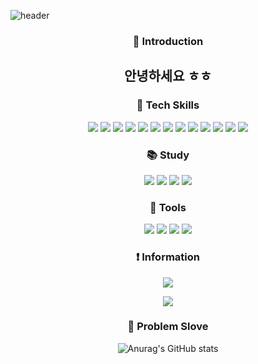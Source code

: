 ![header](https://capsule-render.vercel.app/api?type=slice&color=A100FF&height=200&section=header&text=Hello&fontAlign=80&fontAlignY=17&fontColor=ffffff&fontSize=90&desc=I'M%20SeungSoo&descAlign=79&descAlignY=43&descSize=30&rotate=13)
<div align = center>
    
### :runner: Introduction
## 안녕하세요 ㅎㅎ
### :floppy_disk: Tech Skills
<img src="https://img.shields.io/badge/Python-3776AB?style=flat&logo=python&logoColor=white"/>
<img src="https://img.shields.io/badge/java-007396?style=flat&logo=OpenJDK&logoColor=white">
<img src="https://img.shields.io/badge/JavaScript-F7DF1E?style=flat&logo=javascript&logoColor=white"/>
<img src="https://img.shields.io/badge/REACT-61DAFB?style=flat&logo=react&logoColor=white"/>
   <img src="https://img.shields.io/badge/MySQL-4479A1?style=flat&logo=mysql&logoColor=white"/>
       <img src="https://img.shields.io/badge/FastAPI-009688?style=flat&logo=fastapi&logoColor=white"/>
         <img src="https://img.shields.io/badge/Html5-E34F26?style=flat&logo=html5&logoColor=white"/>
           <img src="https://img.shields.io/badge/CSS3-1572B6?style=flat&logo=css3&logoColor=white"/>
             <img src="https://img.shields.io/badge/Spring Boot-6DB33F?style=flat&logo=springboot&logoColor=white"/>
             <img src="https://img.shields.io/badge/Spring Security-6DB33F?style=flat&logo=springsecurity&logoColor=white"/>
             <img src="https://img.shields.io/badge/PyTorch-EE4C2C?style=flat&logo=pytorch&logoColor=white"/>
             <img src="https://img.shields.io/badge/Anaconda-44A833?style=flat&logo=anaconda&logoColor=white"/>
             <img src="https://img.shields.io/badge/Docker-2496ED?style=flat&logo=docker&logoColor=white"/>
</div>
<div align = center>
    
### :books: Study

  <img src="https://img.shields.io/badge/Oracle-F80000?style=flat&logo=oracle&logoColor=white"/>
   <img src="https://img.shields.io/badge/Android-34A853?style=flat&logo=android&logoColor=white"/>
   <img src="https://img.shields.io/badge/AndroidStudio-3DDC84?style=flat&logo=androidstudio&logoColor=white"/>
   <img src="https://img.shields.io/badge/Pandas-150458?style=flat&logo=pandas&logoColor=white"/>
</div>

<div align = center>

### :hammer: Tools


 <img src="https://img.shields.io/badge/GitHub-181717?style=flat&logo=github&logoColor=white"/>

 <img src="https://img.shields.io/badge/Figma-F24E1E?style=flat&logo=figma&logoColor=white"/>

 <img src="https://img.shields.io/badge/Notion-000000?style=flat&logo=notion&logoColor=white"/>
 
 <img src="https://img.shields.io/badge/Git-F05032?style=flat&logo=git&logoColor=white"/>


</div>

<div align = center>



    
### :exclamation: Information

<a href="https://www.notion.so/bf835273a54b499bb619e5b94e810d4e?pvs=4" >  
        <img src="https://img.shields.io/badge/나의 정보-000000?style=flat&logo=notion&logoColor=white"/> </a>

<a href="mailto:bnj021212@gmail.com"><img src="https://img.shields.io/badge/메일-EA4335?style=flat-square&logo=gmail&logoColor=white&link=mailto:bnj021212@gmail.com"/></a>

</div>

<div align = center>
    
### :key: Problem Slove

![Anurag's GitHub stats](https://github-readme-stats.vercel.app/api?username=costudying&show_icons=true&theme=dark)   

</div>





   


